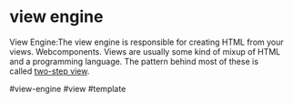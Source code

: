 # view engine
View Engine:The view engine is responsible for creating HTML from your views. Webcomponents. Views are usually some kind of mixup of HTML and a programming language. The pattern behind most of these is called [two-step view](http://martinfowler.com/eaaCatalog/twoStepView.html).

#view-engine
#view #template
